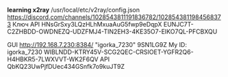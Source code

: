 **learning x2ray**
/usr/local/etc/v2ray/config.json
https://discord.com/channels/1028543811191836782/1028543811984568373
Ключ API HNsGrSxy3LQzHLhMxuaAuG5fwp9eDqpX
EUNJC7T-C2ZHBDD-OWDNEZQ-UDZFMJ4-TIN2EH3-4KE35O7-EIKO7QL-PFCBXQU


GUI  http://192.168.7.230:8384/
"igorka_7230" 9SN1LG9Z
My ID: igorka_7230 WIBLNDD-KTRY45V-SCG2QEC-CRSIOET-YGFR2Q6-H4HBKR5-7LWXVVT-WK2F6QV
API QbKQ23UwPjfDUec434GSnfk7o9kuJT9Z
